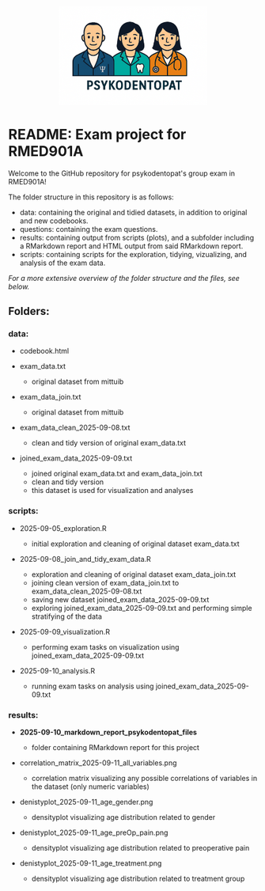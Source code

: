 <p align="center">
  <img src="./psykodentopat_image.png" alt="Alt text" width="300">
</p>

# README: Exam project for RMED901A
Welcome to the GitHub repository for psykodentopat's group exam in RMED901A!

The folder structure in this repository is as follows:

* data: containing the original and tidied datasets, in addition to original and new codebooks.
* questions: containing the exam questions.
* results: containing output from scripts (plots), and a subfolder including a RMarkdown report and HTML output from said RMarkdown report.
* scripts: containing scripts for the exploration, tidying, vizualizing, and analysis of the exam data.

_For a more extensive overview of the folder structure and the files, see below._

## Folders:   

### data:   
  * codebook.html  
    
  * exam_data.txt  
    + original dataset from mittuib  
      
    
 * exam_data_join.txt  
   + original dataset from mittuib  
     

 * exam_data_clean_2025-09-08.txt  
   + clean and tidy version of original exam_data.txt  
  
 * joined_exam_data_2025-09-09.txt
   + joined original exam_data.txt and exam_data_join.txt  
   + clean and tidy version  
   + this dataset is used for visualization and analyses  
 

### scripts:  
* 2025-09-05_exploration.R  
  + initial exploration and cleaning of original dataset exam_data.txt  
   
* 2025-09-08_join_and_tidy_exam_data.R  
  + exploration and cleaning of original dataset exam_data_join.txt
  + joining clean version of exam_data_join.txt to exam_data_clean_2025-09-08.txt
  + saving new dataset joined_exam_data_2025-09-09.txt
  + exploring joined_exam_data_2025-09-09.txt and performing simple stratifying of the data
 
 * 2025-09-09_visualization.R  
   + performing exam tasks on visualization using joined_exam_data_2025-09-09.txt
  
 * 2025-09-10_analysis.R
   + running exam tasks on analysis using joined_exam_data_2025-09-09.txt  
    
### results:
* **2025-09-10_markdown_report_psykodentopat_files**
  + folder containing RMarkdown report for this project

* correlation_matrix_2025-09-11_all_variables.png
  + correlation matrix visualizing any possible correlations of variables in the dataset (only numeric variables)  
        
* denistyplot_2025-09-11_age_gender.png
  + densityplot visualizing age distribution related to gender

* denistyplot_2025-09-11_age_preOp_pain.png
  + densityplot visualizing age distribution related to preoperative pain

* denistyplot_2025-09-11_age_treatment.png
  + densityplot visualizing age distribution related to treatment group 
  


